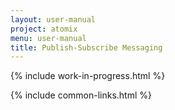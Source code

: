 ```yaml
---
layout: user-manual
project: atomix
menu: user-manual
title: Publish-Subscribe Messaging
---
```


{% include work-in-progress.html %}

{% include common-links.html %}
